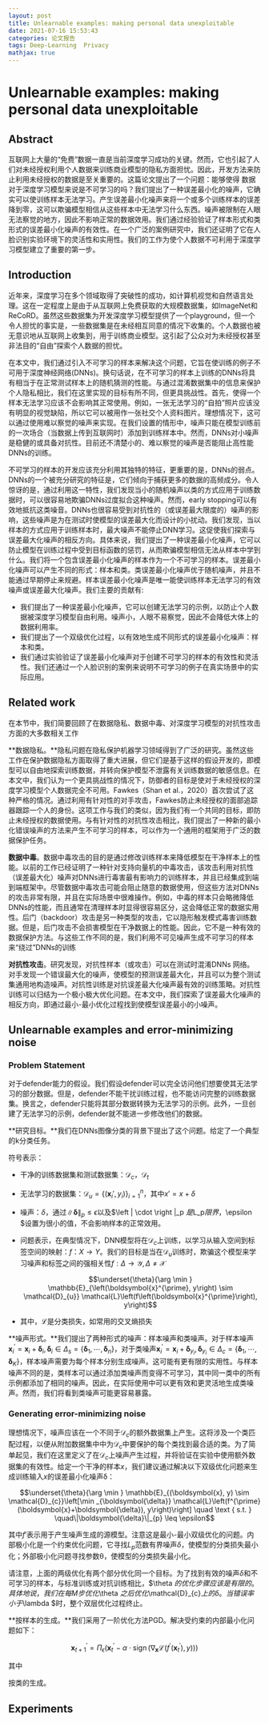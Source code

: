 ```yaml
---
layout: post
title: Unlearnable examples: making personal data unexploitable
date: 2021-07-16 15:53:43
categories: 论文报告
tags: Deep-Learning  Privacy 
mathjax: true
---
```


# Unlearnable examples: making personal data unexploitable

## Abstract

互联网上大量的“免费”数据一直是当前深度学习成功的关键。然而，它也引起了人们对未经授权利用个人数据来训练商业模型的隐私方面担忧。因此，开发方法来防止利用未经授权的数据是至关重要的。这篇论文提出了一个问题：能够使得 数据对于深度学习模型来说是不可学习的吗？我们提出了一种误差最小化的噪声，它确实可以使训练样本无法学习。产生误差最小化噪声来将一个或多个训练样本的误差降到零，这可以欺骗模型相信从这些样本中无法学习什么东西。噪声被限制在人眼无法察觉的地方，因此不影响正常的数据效用。我们通过经验验证了样本形式和类形式的误差最小化噪声的有效性。在一个广泛的案例研究中，我们还证明了它在人脸识别实验环境下的灵活性和实用性。我们的工作为使个人数据不可利用于深度学习模型建立了重要的第一步。









## Introduction

近年来，深度学习在多个领域取得了突破性的成功，如计算机视觉和自然语言处理。这在一定程度上是由于从互联网上免费获取的大规模数据集，如ImageNet和ReCoRD。虽然这些数据集为开发深度学习模型提供了一个playground，但一个令人担忧的事实是，一些数据集是在未经相互同意的情况下收集的。个人数据也被无意识地从互联网上收集到，用于训练商业模型。这引起了公众对为未经授权甚至非法目的“自由”探索个人数据的担忧。

在本文中，我们通过引入不可学习的样本来解决这个问题，它旨在使训练的例子不可用于深度神经网络(DNNs)。换句话说，在不可学习的样本上训练的DNNs将具有相当于在正常测试样本上的随机猜测的性能。与通过混淆数据集中的信息来保护个人隐私相比，我们在这里实现的目标有所不同，但更具挑战性。首先，使得一个样本无法学习应该不会影响其正常使用。例如，一张无法学习的“自拍”照片应该没有明显的视觉缺陷，所以它可以被用作一张社交个人资料图片。理想情况下，这可以通过使用难以察觉的噪声来实现。在我们设置的情形中，噪声只能在模型训练前的一次场合（当数据上传到互联网时）添加到训练样本中。然而，DNNs对小噪声是稳健的或具备对抗性。目前还不清楚小的、难以察觉的噪声是否能阻止高性能DNNs的训练。

不可学习的样本的开发应该充分利用其独特的特征，更重要的是，DNNs的弱点。DNNs的一个被充分研究的特征是，它们倾向于捕获更多的数据的高频成分。令人惊讶的是，通过利用这一特性，我们发现当小的随机噪声以类的方式应用于训练数据时，可以很容易地欺骗DNNs过度拟合这种噪声。然而，early stopping可以有效地抵抗这类噪音。DNNs也很容易受到对抗性的（或误差最大限度的）噪声的影响，这些噪声是为在测试时使模型的误差最大化而设计的小扰动。我们发现，当以样本的方式应用于训练样本时，最大噪声不能停止DNN学习。这促使我们探索与误差最大化噪声的相反方向。具体来说，我们提出了一种误差最小化噪声，它可以防止模型在训练过程中受到目标函数的惩罚，从而欺骗模型相信无法从样本中学到什么。我们将一个包含误差最小化噪声的样本作为一个不可学习的样本。误差最小化噪声可以产生不同的形式：样本和类。类误差最小化噪声优于随机噪声，并且不能通过早期停止来规避。样本误差最小化噪声是唯一能使训练样本无法学习的有效噪声或误差最大化噪声。我们主要的贡献有:

- 我们提出了一种误差最小化噪声，它可以创建无法学习的示例，以防止个人数据被深度学习模型自由利用。噪声小，人眼不易察觉，因此不会降低大体上的数据利用率。
- 我们提出了一个双级优化过程，以有效地生成不同形式的误差最小化噪声：样本和类。
- 我们通过实验验证了误差最小化噪声对于创建不可学习的样本的有效性和灵活性。我们还通过一个人脸识别的案例来说明不可学习的例子在真实场景中的实际应用。

## Related work

在本节中，我们简要回顾了在数据隐私、数据中毒、对深度学习模型的对抗性攻击方面的大多数相关工作

**数据隐私。**隐私问题在隐私保护机器学习领域得到了广泛的研究。虽然这些工作在保护数据隐私方面取得了重大进展，但它们是基于这样的假设开发的，即模型可以自由地探索训练数据，并转向保护模型不泄露有关训练数据的敏感信息。在本文中，我们认为一个更具挑战性的情况下，防御者的目标是使对于未经授权的深度学习模型个人数据完全不可用。Fawkes（Shan et al.，2020）首次尝试了这种严格的情况。通过利用有针对性的对手攻击，Fawkes防止未经授权的面部追踪器跟踪一个人的身份。这项工作与我们的类似，因为我们有一个共同的目标，即防止未经授权的数据使用。与有针对性的对抗性攻击相比，我们提出了一种新的最小化错误噪声的方法来产生不可学习的样本，可以作为一个通用的框架用于广泛的数据保护任务。

**数据中毒**。数据中毒攻击的目的是通过修改训练样本来降低模型在干净样本上的性能。以前的工作已经证明了一种针对支持向量机的中毒攻击，该攻击利用对抗性（误差最大化）噪声对DNNs进行毒害最有影响力的训练样本，并且已经集成到端到端框架中。尽管数据中毒攻击可能会阻止随意的数据使用，但这些方法对DNNs的攻击非常有限，并且在实际场景中很难操作。例如，中毒的样本只会略微降低DNNs的性能，而且通常在清理样本时显得很容易区分，这会降低正常的数据实用性。后门（backdoor）攻击是另一种类型的攻击，它以隐形触发模式毒害训练数据。但是，后门攻击不会损害模型在干净数据上的性能。因此，它不是一种有效的数据保护方法。与这些工作不同的是，我们利用不可见噪声生成不可学习的样本来“绕过”DNNs的训练

**对抗性攻击**。研究发现，对抗性样本（或攻击）可以在测试时混淆DNNs 网络。对手发现一个错误最大化的噪声，使模型的预测误差最大化，并且可以为整个测试集通用地构造噪声。对抗性训练是对抗误差最大化噪声最有效的训练策略。对抗性训练可以归结为一个极小极大优化问题。在本文中，我们探索了误差最大化噪声的相反方向，即通过最小-最小优化过程找到使模型误差最小的小噪声。

## Unlearnable examples  and error-minimizing noise

### Problem Statement

对于defender能力的假设。我们假设defender可以完全访问他们想要使其无法学习的部分数据。但是，defender不能干扰训练过程，也不能访问完整的训练数据集。换言之，defender只能将其部分数据转换为无法学习的示例。此外，一旦创建了无法学习的示例，defender就不能进一步修改他们的数据。

**研究目标。**我们在DNNs图像分类的背景下提出了这个问题。给定了一个典型的k分类任务。

符号表示：

- 干净的训练数据集和测试数据集：$\mathcal{D}_{c}$，$\mathcal{D}_{t}$

- 无法学习的数据集：$\mathcal{D}_{u}=\left\{\left(\boldsymbol{x}_{i}', y_{i}\right)\right\}_{i=1}^{n}$，其中$x'=x+\delta$

- 噪声：$\delta$，通过$\|\boldsymbol{\delta}\|_{p} \leq \epsilon$以及$\left \| \cdot  \right \|_p $是$L_p$限界，$\epsilon $设置为很小的值，不会影响样本的正常效用。

- 问题表示，在典型情况下，DNN模型将在$\mathcal{D}_{c}$上训练，以学习从输入空间到标签空间的映射：$f：X→Y$。我们的目标是当在$\mathcal{D}_{u}$训练时，欺骗这个模型来学习噪声和标签之间的强相关性$f: \Delta \rightarrow \mathcal{Y}, \Delta \neq \mathcal{X}$

  $$\underset{\theta}{\arg \min } \mathbb{E}_{\left(\boldsymbol{x}^{\prime}, y\right) \sim \mathcal{D}_{u}} \mathcal{L}\left(f\left(\boldsymbol{x}^{\prime}\right), y\right)$$

- 其中，$\mathcal{L}$是分类损失，如常用的交叉熵损失

**噪声形式。**我们提出了两种形式的噪声：样本噪声和类噪声。对于样本噪声$\boldsymbol{x}_{i}^{\prime}=\boldsymbol{x}_{i}+\boldsymbol{\delta}_{i}, \boldsymbol{\delta}_{i} \in \Delta_{s}=\left\{\boldsymbol{\delta}_{1}, \cdots, \boldsymbol{\delta}_{n}\right\}$，对于类噪声$\boldsymbol{x}_{i}^{\prime}=\boldsymbol{x}_{i}+\boldsymbol{\delta}_{y_{i}}, \boldsymbol{\delta}_{y_{i}} \in \Delta_{c}=\left\{\boldsymbol{\delta}_{1}, \cdots, \boldsymbol{\delta}_{K}\right\}$，样本噪声需要为每个样本分别生成噪声。这可能有更有限的实用性。与样本噪声不同的是，类样本可以通过添加类噪声而变得不可学习，其中同一类中的所有示例都添加了相同的噪声。因此，在实际使用中可以更有效和更灵活地生成类噪声。然而，我们将看到类噪声可能更容易暴露。

### Generating error-minimizing noise

理想情况下，噪声应该在一个不同于$\mathcal{D}_{c}$的额外数据集上产生。这将涉及一个类匹配过程，以便从附加数据集中中为$\mathcal{D}_{c}$中要保护的每个类找到最合适的类。为了简单起见，我们在这里定义了在$\mathcal{D}_{c}$上噪声产生过程，并将验证在实验中使用额外数据集的有效性。给定一个干净的样本$x$，我们建议通过解决以下双级优化问题来生成训练输入$x$的误差最小化噪声δ：

$$\underset{\theta}{\arg \min } \mathbb{E}_{(\boldsymbol{x}, y) \sim \mathcal{D}_{c}}\left[\min _{\boldsymbol{\delta}} \mathcal{L}\left(f^{\prime}(\boldsymbol{x}+\boldsymbol{\delta}), y\right)\right] \quad \text { s.t. } \quad\|\boldsymbol{\delta}\|_{p} \leq \epsilon$$

其中$f'$表示用于产生噪声生成的源模型。注意这是最小-最小双级优化的问题。内部极小化是一个约束优化问题，它寻找$L_p$范数有界噪声$\delta$，使模型的分类损失最小化；外部极小化问题寻找参数θ，使模型的分类损失最小化。

请注意，上面的两级优化有两个部分优化同一个目标。为了找到有效的噪声$\delta$和不可学习的样本，与标准训练或对抗训练相比，$\theta $的优化步骤应该是有限的。具体地说，我们在每M步优化$\theta $之后优化$\mathcal{D}_{c}$上的δ。当错误率小于$\lambda $时，整个双层优化过程终止。

**按样本的生成。**我们采用了一阶优化方法PGD。解决受约束的内部最小化问题如下：

$$\boldsymbol{x}_{t+1}^{\prime}=\Pi_{\epsilon}\left(\boldsymbol{x}_{t}^{\prime}-\alpha \cdot \operatorname{sign}\left(\nabla_{\boldsymbol{x}} \mathcal{L}\left(f^{\prime}\left(\boldsymbol{x}_{t}^{\prime}\right), y\right)\right)\right)$$

其中

按类的生成。









## Experiments